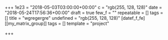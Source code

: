 +++
1e23 = "2018-05-03T03:00:00+00:00"
c = "rgb(255, 128, 128)"
date = "2018-05-24T17:56:36+00:00"
draft = true
few_f = ""
repeatable = []
tags = []
title = "wgregergre"
undefined = "rgb(255, 128, 128)"
[datef_f_fe]
[[my_matrix_group]]
tags = []
template = "project"

+++
